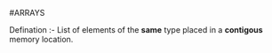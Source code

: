 #ARRAYS

Defination :- List of elements of the <b>same</b> type placed in a  <b>contigous</b> memory location.